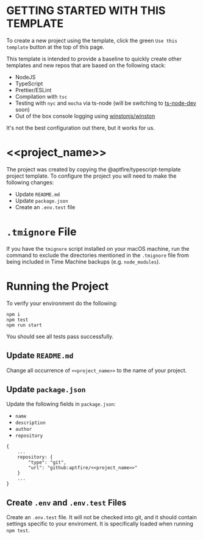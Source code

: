 # GETTING STARTED WITH THIS TEMPLATE
To create a new project using the template, click the green `Use this template` button at the top of this page.

This template is intended to provide a baseline to quickly create other templates and new repos that are based on the following stack:
* NodeJS
* TypeScript
* Prettier/ESLint
* Compilation with `tsc`
* Testing with `nyc` and `mocha` via ts-node (will be switching to [ts-node-dev](https://www.npmjs.com/package/ts-node-dev) soon)
* Out of the box console logging using [winstonjs/winston](https://github.com/winstonjs/winston)

It's not the best configuration out there, but it works for us.

# <<project_name>>
The project was created by copying the @aptfire/typescript-template project template. To configure the project you will need to make the following changes:

* Update `README.md`
* Update `package.json`
* Create an `.env.test` file

# `.tmignore` File
If you have the `tmignore` script installed on your macOS machine, run the command to exclude the directories mentioned in the `.tmignore` file from  being included in Time Machine backups (e.g. `node_modules`).

# Running the Project
To verify your environment do the following:

```
npm i
npm test
npm run start
```

You should see all tests pass successfully.

## Update `README.md`
Change all occurrence of `<<project_name>>` to the name of your project.

## Update `package.json`
Update the following fields in `package.json`:

* `name`
* `description`
* `author`
* `repository`

```
{
    ...
    repository: {
        "type": "git",
        "url": "github:aptfire/<<project_name>>"
    }
    ...
}
```

## Create `.env` and `.env.test` Files
Create an `.env.test` file. It will not be checked into git, and it should contain settings specific to your enviroment. It is specifically loaded when running `npm test`.

